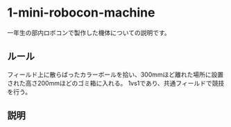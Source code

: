 # **1-mini-robocon-machine**
一年生の部内ロボコンで製作した機体についての説明です。

## ルール
フィールド上に散らばったカラーボールを拾い、300mmほど離れた場所に設置された高さ200mmほどのゴミ箱に入れる。
1vs1であり、共通フィールドで競技を行う。

## 説明
